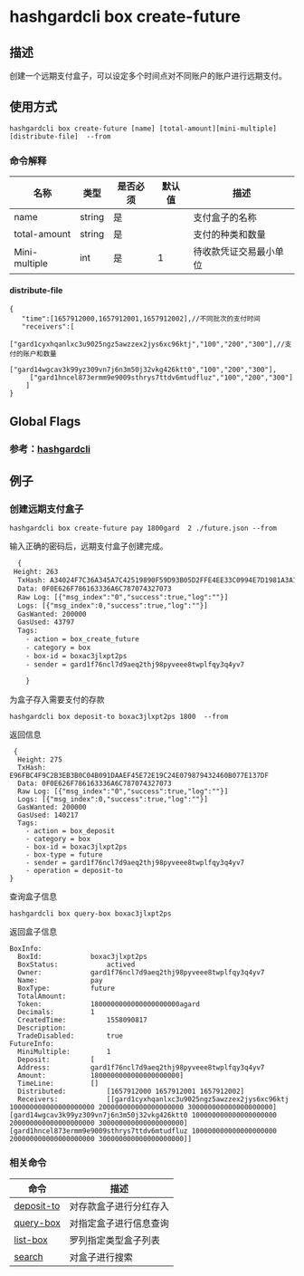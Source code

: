 # hashgardcli box create-future 

## 描述
创建一个远期支付盒子，可以设定多个时间点对不同账户的账户进行远期支付。

## 使用方式
```shell
hashgardcli box create-future [name] [total-amount][mini-multiple] [distribute-file]  --from 
```



### 命令解释

| 名称          | 类型   | 是否必须 | 默认值 | 描述                   |
| ------------- | ------ | -------- | ------ | ---------------------- |
| name          | string | 是       |        | 支付盒子的名称         |
| total-amount  | string | 是       |        | 支付的种类和数量       |
| Mini-multiple | int    | 是       | 1      | 待收款凭证交易最小单位 |



#### distribute-file

```
{
   "time":[1657912000,1657912001,1657912002],//不同批次的支付时间
   "receivers":[
     ["gard1cyxhqanlxc3u9025ngz5awzzex2jys6xc96ktj","100","200","300"],//支付的账户和数量
     ["gard14wgcav3k99yz309vn7j6n3m50j32vkg426ktt0","100","200","300"],
     ["gard1hncel873ermm9e9009sthrys7ttdv6mtudfluz","100","200","300"]
    ]
}
```





## Global Flags

 ### 参考：[hashgardcli](../README.md)

## 例子
### 创建远期支付盒子
```shell
hashgardcli box create-future pay 1800gard  2 ./future.json --from 
```
输入正确的密码后，远期支付盒子创建完成。
```txt
  {
 Height: 263
  TxHash: A34024F7C36A345A7C42519890F59D93B05D2FFE4EE33C0994E7D1981A3A1EA5
  Data: 0F0E626F786163336A6C787074327073
  Raw Log: [{"msg_index":"0","success":true,"log":""}]
  Logs: [{"msg_index":0,"success":true,"log":""}]
  GasWanted: 200000
  GasUsed: 43797
  Tags: 
    - action = box_create_future
    - category = box
    - box-id = boxac3jlxpt2ps
    - sender = gard1f76ncl7d9aeq2thj98pyveee8twplfqy3q4yv7

    }
```

为盒子存入需要支付的存款

```
hashgardcli box deposit-to boxac3jlxpt2ps 1800  --from 
```

返回信息

```
 {
  Height: 275
  TxHash: E96FBC4F9C2B3EB3B0C04B091DAAEF45E72E19C24E079879432460B077E137DF
  Data: 0F0E626F786163336A6C787074327073
  Raw Log: [{"msg_index":"0","success":true,"log":""}]
  Logs: [{"msg_index":0,"success":true,"log":""}]
  GasWanted: 200000
  GasUsed: 140217
  Tags: 
    - action = box_deposit
    - category = box
    - box-id = boxac3jlxpt2ps
    - box-type = future
    - sender = gard1f76ncl7d9aeq2thj98pyveee8twplfqy3q4yv7
    - operation = deposit-to
}
```

查询盒子信息

```
hashgardcli box query-box boxac3jlxpt2ps 
```

返回盒子信息

```
BoxInfo:
  BoxId:			boxac3jlxpt2ps
  BoxStatus:			actived
  Owner:			gard1f76ncl7d9aeq2thj98pyveee8twplfqy3q4yv7
  Name:				pay
  BoxType:			future
  TotalAmount:			
  Token:			1800000000000000000000agard
  Decimals:			1
  CreatedTime:			1558090817
  Description:			
  TradeDisabled:		true
FutureInfo:
  MiniMultiple:			1
  Deposit:			[
  Address:			gard1f76ncl7d9aeq2thj98pyveee8twplfqy3q4yv7
  Amount:			1800000000000000000000]			
  TimeLine:			[]
  Distributed:			[1657912000 1657912001 1657912002]
  Receivers:			[[gard1cyxhqanlxc3u9025ngz5awzzex2jys6xc96ktj 100000000000000000000 200000000000000000000 300000000000000000000] [gard14wgcav3k99yz309vn7j6n3m50j32vkg426ktt0 100000000000000000000 200000000000000000000 300000000000000000000] [gard1hncel873ermm9e9009sthrys7ttdv6mtudfluz 100000000000000000000 200000000000000000000 300000000000000000000]]

```



### 相关命令

| 命令                        | 描述                   |
| --------------------------- | ---------------------- |
| [deposit-to](deposit-to.md) | 对存款盒子进行分红存入 |
| [query-box](query-box.md)   | 对指定盒子进行信息查询 |
| [list-box](list-box.md)    | 罗列指定类型盒子列表   |
| [search](search.md)         | 对盒子进行搜索         |



